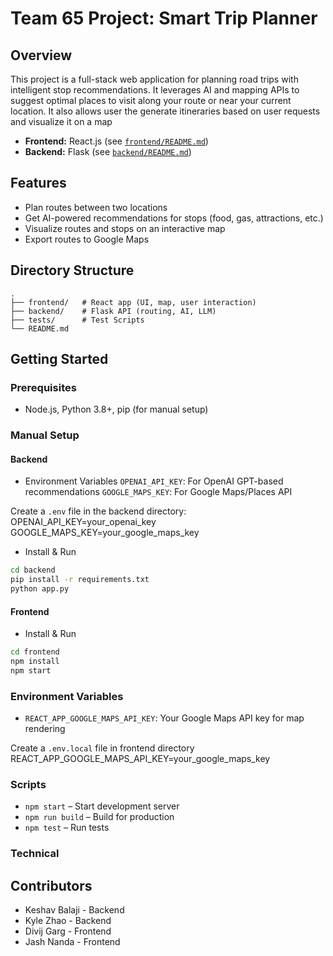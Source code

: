 # Team 65 Project: Smart Trip Planner

## Overview

This project is a full-stack web application for planning road trips with intelligent stop recommendations. It leverages AI and mapping APIs to suggest optimal places to visit along your route or near your current location. It also allows user the generate itineraries based on user requests and visualize it on a map

- **Frontend:** React.js (see [`frontend/README.md`](frontend/README.md))
- **Backend:** Flask (see [`backend/README.md`](backend/README.md))

## Features

- Plan routes between two locations
- Get AI-powered recommendations for stops (food, gas, attractions, etc.)
- Visualize routes and stops on an interactive map
- Export routes to Google Maps


## Directory Structure

```
.
├── frontend/   # React app (UI, map, user interaction)
├── backend/    # Flask API (routing, AI, LLM)
├── tests/      # Test Scripts
└── README.md
```

## Getting Started

### Prerequisites

- Node.js, Python 3.8+, pip (for manual setup)

### Manual Setup

#### Backend

- Environment Variables
  `OPENAI_API_KEY`: For OpenAI GPT-based recommendations
  `GOOGLE_MAPS_KEY`: For Google Maps/Places API

Create a `.env` file in the backend directory:
OPENAI_API_KEY=your_openai_key
GOOGLE_MAPS_KEY=your_google_maps_key

- Install & Run

```bash
cd backend
pip install -r requirements.txt
python app.py
```

#### Frontend

- Install & Run

```bash
cd frontend
npm install
npm start
```

### Environment Variables

- `REACT_APP_GOOGLE_MAPS_API_KEY`: Your Google Maps API key for map rendering

Create a `.env.local` file in frontend directory
REACT_APP_GOOGLE_MAPS_API_KEY=your_google_maps_key

### Scripts

- `npm start` – Start development server
- `npm run build` – Build for production
- `npm test` – Run tests

### Technical 

## Contributors

- Keshav Balaji - Backend 
- Kyle Zhao - Backend 
- Divij Garg - Frontend 
- Jash Nanda - Frontend 
